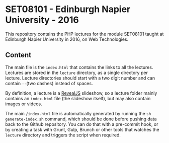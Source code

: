 # SET08101 - Edinburgh Napier University - 2016

This repository contains the PHP lectures for the module SET08101 taught at Edinburgh Napier University in 2016, on Web Technologies.

## Content
The main file is the `index.html` that contains the links to all the lectures. Lectures are stored in the `lecture` directory, as a single directory per lecture. Lecture directories should start with a two digit number and can contain `--`(two dashes) instead of spaces.

By definition, a lecture is a [RevealJS](http://revealjs.com/) slideshow, so a lecture folder mainly contains an `index.html` file (the slideshow itself), but may also contain images or videos.

The main `/index.html` file is automatically generated by running the `sh generate-index.sh` command, which should be done before pushing data back to the Github repository. You can do that with a pre-commit hook, or by creating a task with Grunt, Gulp, Brunch or other tools that watches the `lecture` directory and triggers the script when required.
